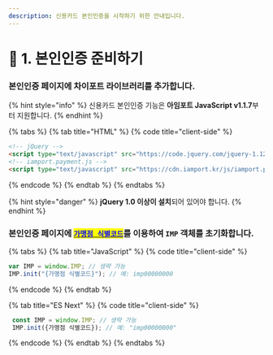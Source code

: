 ```yaml
---
description: 신용카드 본인인증을 시작하기 위한 안내입니다.
---
```


# 📒 1. 본인인증 준비하기

### 본인인증 페이지에 차이포트 라이브러리를 추가합니다.&#x20;

{% hint style="info" %}
신용카드 본인인증 기능은 **아임포트 JavaScript v1.1.7**부터 지원합니다.
{% endhint %}

{% tabs %}
{% tab title="HTML" %}
{% code title="client-side" %}
```html
<!-- jQuery -->
<script type="text/javascript" src="https://code.jquery.com/jquery-1.12.4.min.js" ></script>
<!-- iamport.payment.js -->
<script type="text/javascript" src="https://cdn.iamport.kr/js/iamport.payment-{SDK-최신버전}.js"></script>
```
{% endcode %}
{% endtab %}
{% endtabs %}

{% hint style="danger" %}
**jQuery 1.0 이상이 설치**되어 있어야 합니다.
{% endhint %}

### 본인인증 페이지에 [<mark style="color:blue;">`가맹점 식별코드`</mark>](../../undefined/3..md)를 이용하여 `IMP` 객체를 초기화합니다.

{% tabs %}
{% tab title="JavaScript" %}
{% code title="client-side" %}
```javascript
var IMP = window.IMP; // 생략 가능
IMP.init("{가맹점 식별코드}"); // 예: imp00000000
```
{% endcode %}
{% endtab %}

{% tab title="ES Next" %}
{% code title="client-side" %}
```javascript
 const IMP = window.IMP; // 생략 가능
 IMP.init({가맹점 식별코드}); // 예: "imp00000000"
```
{% endcode %}
{% endtab %}
{% endtabs %}
